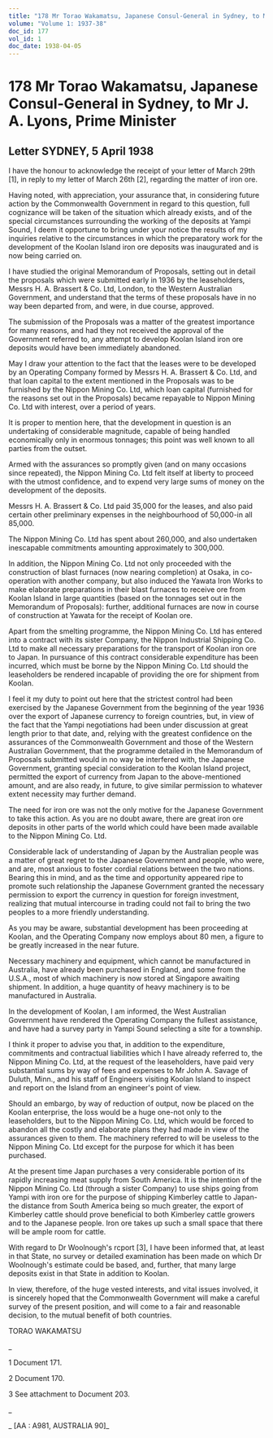 ```yaml
---
title: "178 Mr Torao Wakamatsu, Japanese Consul-General in Sydney, to Mr J. A. Lyons, Prime Minister"
volume: "Volume 1: 1937-38"
doc_id: 177
vol_id: 1
doc_date: 1938-04-05
---
```


# 178 Mr Torao Wakamatsu, Japanese Consul-General in Sydney, to Mr J. A. Lyons, Prime Minister

## Letter SYDNEY, 5 April 1938

I have the honour to acknowledge the receipt of your letter of March 29th [1], in reply to my letter of March 26th [2], regarding the matter of iron ore.

Having noted, with appreciation, your assurance that, in considering future action by the Commonwealth Government in regard to this question, full cognizance will be taken of the situation which already exists, and of the special circumstances surrounding the working of the deposits at Yampi Sound, I deem it opportune to bring under your notice the results of my inquiries relative to the circumstances in which the preparatory work for the development of the Koolan Island iron ore deposits was inaugurated and is now being carried on.

I have studied the original Memorandum of Proposals, setting out in detail the proposals which were submitted early in 1936 by the leaseholders, Messrs H. A. Brassert &amp; Co. Ltd, London, to the Western Australian Government, and understand that the terms of these proposals have in no way been departed from, and were, in due course, approved.

The submission of the Proposals was a matter of the greatest importance for many reasons, and had they not received the approval of the Government referred to, any attempt to develop Koolan Island iron ore deposits would have been immediately abandoned.

May I draw your attention to the fact that the leases were to be developed by an Operating Company formed by Messrs H. A. Brassert &amp; Co. Ltd, and that loan capital to the extent mentioned in the Proposals was to be furnished by the Nippon Mining Co. Ltd, which loan capital (furnished for the reasons set out in the Proposals) became repayable to Nippon Mining Co. Ltd with interest, over a period of years.

It is proper to mention here, that the development in question is an undertaking of considerable magnitude, capable of being handled economically only in enormous tonnages; this point was well known to all parties from the outset.

Armed with the assurances so promptly given (and on many occasions since repeated), the Nippon Mining Co. Ltd felt itself at liberty to proceed with the utmost confidence, and to expend very large sums of money on the development of the deposits.

Messrs H. A. Brassert &amp; Co. Ltd paid 35,000 for the leases, and also paid certain other preliminary expenses in the neighbourhood of 50,000-in all 85,000.

The Nippon Mining Co. Ltd has spent about 260,000, and also undertaken inescapable commitments amounting approximately to 300,000.

In addition, the Nippon Mining Co. Ltd not only proceeded with the construction of blast furnaces (now nearing completion) at Osaka, in co-operation with another company, but also induced the Yawata Iron Works to make elaborate preparations in their blast furnaces to receive ore from Koolan Island in large quantities (based on the tonnages set out in the Memorandum of Proposals): further, additional furnaces are now in course of construction at Yawata for the receipt of Koolan ore.

Apart from the smelting programme, the Nippon Mining Co. Ltd has entered into a contract with its sister Company, the Nippon Industrial Shipping Co. Ltd to make all necessary preparations for the transport of Koolan iron ore to Japan. In pursuance of this contract considerable expenditure has been incurred, which must be borne by the Nippon Mining Co. Ltd should the leaseholders be rendered incapable of providing the ore for shipment from Koolan.

I feel it my duty to point out here that the strictest control had been exercised by the Japanese Government from the beginning of the year 1936 over the export of Japanese currency to foreign countries, but, in view of the fact that the Yampi negotiations had been under discussion at great length prior to that date, and, relying with the greatest confidence on the assurances of the Commonwealth Government and those of the Western Australian Government, that the programme detailed in the Memorandum of Proposals submitted would in no way be interfered with, the Japanese Government, granting special consideration to the Koolan Island project, permitted the export of currency from Japan to the above-mentioned amount, and are also ready, in future, to give similar permission to whatever extent necessity may further demand.

The need for iron ore was not the only motive for the Japanese Government to take this action. As you are no doubt aware, there are great iron ore deposits in other parts of the world which could have been made available to the Nippon Mining Co. Ltd.

Considerable lack of understanding of Japan by the Australian people was a matter of great regret to the Japanese Government and people, who were, and are, most anxious to foster cordial relations between the two nations. Bearing this in mind, and as the time and opportunity appeared ripe to promote such relationship the Japanese Government granted the necessary permission to export the currency in question for foreign investment, realizing that mutual intercourse in trading could not fail to bring the two peoples to a more friendly understanding.

As you may be aware, substantial development has been proceeding at Koolan, and the Operating Company now employs about 80 men, a figure to be greatly increased in the near future.

Necessary machinery and equipment, which cannot be manufactured in Australia, have already been purchased in England, and some from the U.S.A., most of which machinery is now stored at Singapore awaiting shipment. In addition, a huge quantity of heavy machinery is to be manufactured in Australia.

In the development of Koolan, I am informed, the West Australian Government have rendered the Operating Company the fullest assistance, and have had a survey party in Yampi Sound selecting a site for a township.

I think it proper to advise you that, in addition to the expenditure, commitments and contractual liabilities which I have already referred to, the Nippon Mining Co. Ltd, at the request of the leaseholders, have paid very substantial sums by way of fees and expenses to Mr John A. Savage of Duluth, Minn., and his staff of Engineers visiting Koolan Island to inspect and report on the Island from an engineer's point of view.

Should an embargo, by way of reduction of output, now be placed on the Koolan enterprise, the loss would be a huge one-not only to the leaseholders, but to the Nippon Mining Co. Ltd, which would be forced to abandon all the costly and elaborate plans they had made in view of the assurances given to them. The machinery referred to will be useless to the Nippon Mining Co. Ltd except for the purpose for which it has been purchased.

At the present time Japan purchases a very considerable portion of its rapidly increasing meat supply from South America. It is the intention of the Nippon Mining Co. Ltd (through a sister Company) to use ships going from Yampi with iron ore for the purpose of shipping Kimberley cattle to Japan-the distance from South America being so much greater, the export of Kimberley cattle should prove beneficial to both Kimberley cattle growers and to the Japanese people. Iron ore takes up such a small space that there will be ample room for cattle.

With regard to Dr Woolnough's rcport [3], I have been informed that, at least in that State, no survey or detailed examination has been made on which Dr Woolnough's estimate could be based, and, further, that many large deposits exist in that State in addition to Koolan.

In view, therefore, of the huge vested interests, and vital issues involved, it is sincerely hoped that the Commonwealth Government will make a careful survey of the present position, and will come to a fair and reasonable decision, to the mutual benefit of both countries.

TORAO WAKAMATSU

_

1 Document 171.

2 Document 170.

3 See attachment to Document 203.

_

_ [AA : A981, AUSTRALIA 90]_
